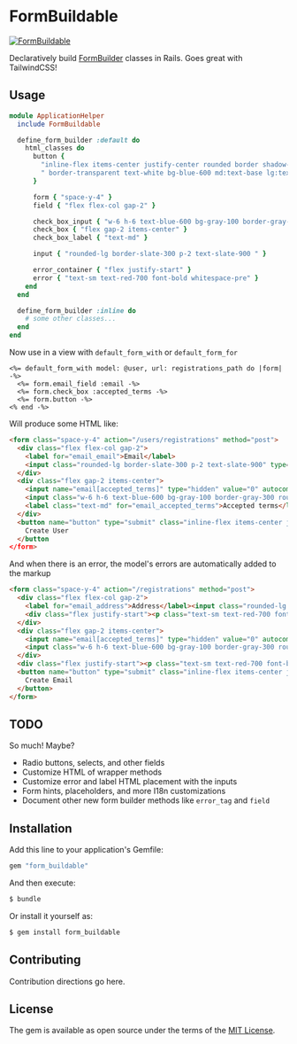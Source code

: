 # FormBuildable

[![FormBuildable](https://github.com/mjc-gh/form_buildable/actions/workflows/actions.yml/badge.svg)](https://github.com/mjc-gh/form_buildable/actions/workflows/actions.yml)

Declaratively build
[FormBuilder](https://api.rubyonrails.org/classes/ActionView/Helpers/FormBuilder.html)
classes in Rails. Goes great with TailwindCSS!

## Usage

```ruby
module ApplicationHelper
  include FormBuildable

  define_form_builder :default do
    html_classes do
      button {
        "inline-flex items-center justify-center rounded border shadow-sm font-medium px-4 py-2 text-sm "\
        " border-transparent text-white bg-blue-600 md:text-base lg:text-lg hover:bg-blue-800 "
      }

      form { "space-y-4" }
      field { "flex flex-col gap-2" }

      check_box_input { "w-6 h-6 text-blue-600 bg-gray-100 border-gray-300 rounded" }
      check_box { "flex gap-2 items-center" }
      check_box_label { "text-md" }

      input { "rounded-lg border-slate-300 p-2 text-slate-900 " }

      error_container { "flex justify-start" }
      error { "text-sm text-red-700 font-bold whitespace-pre" }
    end
  end

  define_form_builder :inline do
    # some other classes...
  end
end
```

Now use in a view with `default_form_with` or `default_form_for`

```erb
<%= default_form_with model: @user, url: registrations_path do |form| -%>
  <%= form.email_field :email -%>
  <%= form.check_box :accepted_terms -%>
  <%= form.button -%>
<% end -%>
```

Will produce some HTML like:

```html
<form class="space-y-4" action="/users/registrations" method="post">
  <div class="flex flex-col gap-2">
    <label for="email_email">Email</label>
    <input class="rounded-lg border-slate-300 p-2 text-slate-900" type="email" name="email[email]" id="email_email" />
  </div>
  <div class="flex gap-2 items-center">
    <input name="email[accepted_terms]" type="hidden" value="0" autocomplete="off" />
    <input class="w-6 h-6 text-blue-600 bg-gray-100 border-gray-300 rounded" type="checkbox" value="1" name="email[accepted_terms]" id="email_accepted_terms" />
    <label class="text-md" for="email_accepted_terms">Accepted terms</label>
  </div>
  <button name="button" type="submit" class="inline-flex items-center justify-center rounded border shadow-sm font-medium px-4 py-2 text-sm border-transparent text-white bg-blue-600 md:text-base lg:text-lg hover:bg-blue-800">
    Create User
  </button
</form>
```

And when there is an error, the model's errors are automatically added
to the markup

```html
<form class="space-y-4" action="/registrations" method="post">
  <div class="flex flex-col gap-2">
    <label for="email_address">Address</label><input class="rounded-lg border-slate-300 p-2 text-slate-900" type="email" value="" name="email[address]" id="email_address" />
    <div class="flex justify-start"><p class="text-sm text-red-700 font-bold whitespace-pre" aria-live="polite" id="email-address-error" data-error="email-address-error">Address is invalid</p></div>
  </div>
  <div class="flex gap-2 items-center">
    <input name="email[accepted_terms]" type="hidden" value="0" autocomplete="off" />
    <input class="w-6 h-6 text-blue-600 bg-gray-100 border-gray-300 rounded" type="checkbox" value="1" name="email[accepted_terms]" id="email_accepted_terms" /><label class="text-md" for="email_accepted_terms">Accepted terms</label>
  </div>
  <div class="flex justify-start"><p class="text-sm text-red-700 font-bold whitespace-pre" aria-live="polite" id="email-accepted_terms-error" data-error="email-accepted_terms-error">Accepted terms must be accepted</p></div>
  <button name="button" type="submit" class="inline-flex items-center justify-center rounded border shadow-sm font-medium px-4 py-2 text-sm border-transparent text-white bg-blue-600 md:text-base lg:text-lg hover:bg-blue-800">
    Create Email
  </button>
</form>
```

## TODO

So much! Maybe?

- Radio buttons, selects, and other fields
- Customize HTML of wrapper methods
- Customize error and label HTML placement with the inputs
- Form hints, placeholders, and more I18n customizations
- Document other new form builder methods like `error_tag` and `field`

## Installation
Add this line to your application's Gemfile:

```ruby
gem "form_buildable"
```

And then execute:
```bash
$ bundle
```

Or install it yourself as:
```bash
$ gem install form_buildable
```

## Contributing
Contribution directions go here.

## License
The gem is available as open source under the terms of the [MIT License](https://opensource.org/licenses/MIT).
